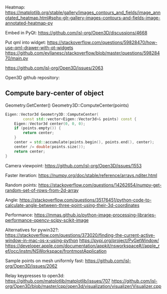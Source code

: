 Heatmap:
https://matplotlib.org/stable/gallery/images_contours_and_fields/image_annotated_heatmap.html#sphx-glr-gallery-images-contours-and-fields-image-annotated-heatmap-py

Embed in PyQt:
https://github.com/isl-org/Open3D/discussions/4668

Put qml into widget:
https://stackoverflow.com/questions/59828470/how-use-qml-drawer-with-qt-widgets
https://github.com/eyllanesc/stackoverflow/blob/master/questions/59828470/main.py


https://github.com/isl-org/Open3D/issues/2063

Open3D github repository:

## Compute bary-center of object
Geometry.GetCenter()
Geometry3D::ComputeCenter(points)

```c++
Eigen::Vector3d Geometry3D::ComputeCenter(
        const std::vector<Eigen::Vector3d>& points) const {
    Eigen::Vector3d center(0, 0, 0);
    if (points.empty()) {
        return center;
    }
    center = std::accumulate(points.begin(), points.end(), center);
    center /= double(points.size());
    return center;
}
```

Camera viewpoint:
https://github.com/isl-org/Open3D/issues/1553

Faster iteration:
https://numpy.org/doc/stable/reference/arrays.nditer.html

Random points:
https://stackoverflow.com/questions/14262654/numpy-get-random-set-of-rows-from-2d-array

Angle:
https://stackoverflow.com/questions/35176451/python-code-to-calculate-angle-between-three-point-using-their-3d-coordinates

Performance:
https://mmas.github.io/python-image-processing-libraries-performance-opencv-scipy-scikit-image

Alternatives for pywin32?:
https://stackoverflow.com/questions/373020/finding-the-current-active-window-in-mac-os-x-using-python
https://pypi.org/project/PyGetWindow/
https://developer.apple.com/documentation/appkit/nsworkspace#//apple_ref/occ/instm/NSWorkspace/frontmostApplication

Sample points on mesh uniformly fast:
https://github.com/isl-org/Open3D/issues/2062

Relay keypresses to open3d:
https://github.com/matplotlib/matplotlib/issues/707
https://github.com/isl-org/Open3D/blob/master/cpp/open3d/visualization/visualizer/Visualizer.cpp
